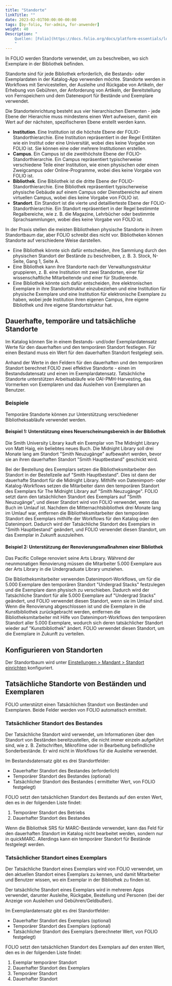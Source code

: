 ```yaml
---
title: "Standorte"
linkTitle: ""
date: 2023-02-01T00:00:00-00:00
tags: [by-folio, for-admin, for-anwender]
weight: 40
Description: "
    Quellen: [Folio](https://docs.folio.org/docs/platform-essentials/locations/locations/) & [GBV](https://info.gbv.de/display/FOLIOGBVEXTERN/Standorte)
    "
---
```


In FOLIO werden Standorte verwendet, um zu beschreiben, wo sich Exemplare in der Bibliothek befinden.

Standorte sind für jede Bibliothek erforderlich, die Bestands- oder Exemplardaten in der Katalog-App verwenden möchte. Standorte werden in Workflows mit Servicestellen, der Ausleihe und Rückgabe von Artikeln, der Erhebung von Gebühren, der Anforderung von Artikeln, der Bereitstellung von Fernspeichern und dem Datenexport für Bestände und Exemplare verwendet.

Die Standorteinrichtung besteht aus vier hierarchischen Elementen - jede Ebene der Hierarchie muss mindestens einen Wert aufweisen, damit ein Wert auf der nächsten, spezifischeren Ebene erstellt werden kann.

* **Institution**. Eine Institution ist die höchste Ebene der FOLIO-Standorthierarchie. Eine Institution repräsentiert in der Regel Entitäten wie ein Institut oder eine Universität, wobei dies keine Vorgabe von FOLIO ist. Sie können eine oder mehrere Institutionen erstellen.
* **Campus**. Ein Campus ist die zweithöchste Ebene der FOLIO-Standorthierarchie. Ein Campus repräsentiert typischerweise verschiedene Teile einer Institution, wie einen physischen oder einen Zweigcampus oder Online-Programme, wobei dies keine Vorgabe von FOLIO ist.
* **Bibliothek**. Eine Bibliothek ist die dritte Ebene der FOLIO-Standorthierarchie. Eine Bibliothek repräsentiert typischerweise physische Gebäude auf einem Campus oder Dienstbereiche auf einem virtuellen Campus, wobei dies keine Vorgabe von FOLIO ist.
* **Standort**. Ein Standort ist die vierte und detaillierteste Ebene der FOLIO-Standorthierarchie. Ein Standort repräsentiert in der Regel bestimmte Regalbereiche, wie z. B. die Magazine, Lehrbücher oder bestimmte Sprachsammlungen, wobei dies keine Vorgabe von FOLIO ist.

In der Praxis stellen die meisten Bibliotheken physische Standorte in ihrem Standortbaum dar, aber FOLIO schreibt dies nicht vor. Bibliotheken können Standorte auf verschiedene Weise darstellen.

* Eine Bibliothek könnte sich dafür entscheiden, ihre Sammlung durch den physischen Standort der Bestände zu beschreiben, z. B. 3. Stock, N-Seite, Gang 1, Seite A.
* Eine Bibliothek kann ihre Standorte nach der Verwaltungsstruktur gruppieren, z. B. eine Institution mit zwei Standorten, einer für wissenschaftliche Mitarbeitende und einer für Studierende.
* Eine Bibliothek könnte sich dafür entscheiden, ihre elektronischen Exemplare in ihre Standortstruktur einzubeziehen und eine Institution für physische Exemplare und eine Institution für elektronische Exemplare zu haben, wobei jede Institution ihren eigenen Campus, ihre eigene Bibliothek und ihre eigene Standortstruktur hat.

## Dauerhafte, temporäre und tatsächliche Standorte

Im Katalog können Sie in einem Bestands- und/oder Exemplardatensatz Werte für den dauerhaften und den temporären Standort festlegen. Für einen Bestand muss ein Wert für den dauerhaften Standort festgelegt sein.

Anhand der Werte in den Feldern für den dauerhaften und den temporären Standort berechnet FOLIO zwei effektive Standorte - einen im Bestandsdatensatz und einen im Exemplardatensatz. Tatsächliche Standorte unterstützen Arbeitsabläufe wie OAI-PMH-Harvesting, das Vormerken von Exemplaren und das Ausleihen von Exemplaren an Benutzer.

### Beispiele

Temporäre Standorte können zur Unterstützung verschiedener Bibliotheksabläufe verwendet werden.

#### Beispiel 1: Unterstützung eines Neuerscheinungsbereich in der Bibliothek

Die Smith University Library kauft ein Exemplar von The Midnight Library von Matt Haig, ein beliebtes neues Buch. Die Midnight Library soll drei Monate lang am Standort "Smith Neuzugänge" aufbewahrt werden, bevor sie an ihren dauerhaften Standort "Smith Hauptbestand" geschickt wird.

Bei der Bestellung des Exemplars setzen die Bibliotheksmitarbeiter den Standort in der Bestellzeile auf "Smith Hauptbestand". Dies ist dann der dauerhafte Standort für die Midnight Library.
Mithilfe von Datenimport- oder Katalog-Workflows setzen die Mitarbeiter dann den temporären Standort des Exemplars für The Midnight Library auf "Smith Neuzugänge". FOLIO setzt dann den tatsächlichen Standort des Exemplars auf "Smith Neuzugänge", und dieser Standort wird von FOLIO verwendet, wenn das Buch im Umlauf ist.
Nachdem die Mitternachtsbibliothek drei Monate lang im Umlauf war, entfernen die Bibliotheksmitarbeiter den temporären Standort des Exemplars mithilfe der Workflows für den Katalog oder den Datenimport. Dadurch wird der Tatsächliche Standort des Exemplars in "Smith Hauptbestand" geändert, und FOLIO verwendet diesen Standort, um das Exemplar in Zukunft auszuleihen.

#### Beispiel 2: Unterstützung der Renovierungsmaßnahmen einer Bibliothek

Das Pacific College renoviert seine Arts Library. Während der neunmonatigen Renovierung müssen die Mitarbeiter 5.000 Exemplare aus der Arts Library in die Undergraduate Library umziehen.

Die Bibliotheksmitarbeiter verwenden Datenimport-Workflows, um für die 5.000 Exemplare den temporären Standort "Undergrad Stacks" festzulegen und die Exemplare dann physisch zu verschieben.
Dadurch wird der Tatsächliche Standort für alle 5.000 Exemplare auf "Undergrad Stacks" geändert, und FOLIO verwendet diesen Standort, wenn sie im Umlauf sind.
Wenn die Renovierung abgeschlossen ist und die Exemplare in die Kunstbibliothek zurückgebracht werden, entfernen die Bibliotheksmitarbeiter mit Hilfe von Datenimport-Workflows den temporären Standort aller 5.000 Exemplare, wodurch sich deren tatsächlicher Standort wieder auf "Kunstbibliothek" ändert. FOLIO verwendet diesen Standort, um die Exemplare in Zukunft zu verteilen.

## Konfigurieren von Standorten

Der Standortbaum wird unter [Einstellungen > Mandant > Standort einrichten](https://info.gbv.de/display/FOLIOGBVEXTERN/Einstellungen+%28Mandant%29%3A+Standorte) konfiguriert.

## Tatsächliche Standorte von Beständen und Exemplaren

FOLIO unterstützt einen Tatsächlichen Standort von Beständen und Exemplaren. Beide Felder werden von FOLIO automatisch ermittelt.

### Tatsächlicher Standort des Bestandes

Der Tatsächliche Standort wird verwendet, um Informationen über den Standort von Beständen bereitzustellen, die nicht immer einzeln aufgeführt sind, wie z. B. Zeitschriften, Mikrofilme oder in Bearbeitung befindliche Sonderbestände. Er wird nicht in Workflows für die Ausleihe verwendet.

Im Bestandsdatensatz gibt es drei Standortfelder:

* Dauerhafter Standort des Bestandes (erforderlich)
* Temporärer Standort des Bestandes (optional)
* Tatsächlicher Standort des Bestandes ( ermittelter Wert, von FOLIO festgelegt)

FOLIO setzt den tatsächlichen Standort des Bestands auf den ersten Wert, den es in der folgenden Liste findet:

1.  Temporärer Standort des Betriebs
2.  Dauerhafter Standort des Bestandes

Wenn die Bibliothek SRS für MARC-Bestände verwendet, kann das Feld für den dauerhaften Standort im Katalog nicht bearbeitet werden, sondern nur in quickMARC. Allerdings kann ein temporärer Standort für Bestände festgelegt werden.

### Tatsächlicher Standort eines Exemplars

Der Tatsächliche Standort eines Exemplars wird von FOLIO verwendet, um den aktuellen Standort eines Exemplars zu kennen, und damit Mitarbeiter und Benutzer wissen, wo ein Exemplar in der Bibliothek zu finden ist.

Der tatsächliche Standort eines Exemplars wird in mehreren Apps verwendet, darunter Ausleihe, Rückgabe, Bestellung und Personen (bei der Anzeige von Ausleihen und Gebühren/Geldbußen).

Im Exemplardatensatz gibt es drei Standortfelder:

* Dauerhafter Standort des Exemplars (optional)
* Temporärer Standort des Exemplars (optional)
* Tatsächlicher Standort des Exemplars (berechneter Wert, von FOLIO festgelegt)

FOLIO setzt den tatsächlichen Standort des Exemplars auf den ersten Wert, den es in der folgenden Liste findet:

1.  Exemplar temporärer Standort
2.  Dauerhafter Standort des Exemplars
3.  Temporärer Standort
4.  Dauerhafter Standort

